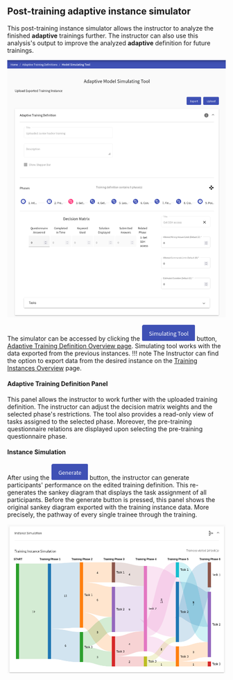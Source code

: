 ## Post-training adaptive instance simulator
This post-training instance simulator allows the instructor to analyze the finished **adaptive** trainings further. The instructor can also use this analysis's output to improve the analyzed **adaptive** definition for future trainings.

<p align="center">
  <img src="../../../../img/user-guide-basic/training-agenda/training-definition/instance-simulator/instance-simulator-edit.png">
</p>

The simulator can be accessed by clicking the ![instance-simulator-button](../../../img/buttons/instance-simulator-button.png) button, [Adaptive Training Definition Overview page](../adaptive-training-definition/#adaptive-training-definition-overview). Simulating tool works with the data exported from the previous instances.
!!! note
    The Instructor can find the option to export data from the desired instance on the [Training Instances Overview](../../training-instance/#training-instance-overview) page.

#### Adaptive Training Definition Panel
This panel allows the instructor to work further with the uploaded training definition. The instructor can adjust the decision matrix weights and the selected phase's restrictions. The tool also provides a read-only view of tasks assigned to the selected phase. Moreover, the pre-training questionnaire relations are displayed upon selecting the pre-training questionnaire phase.

#### Instance Simulation
After using the ![instance-simulator-button](../../../img/buttons/generate-button.png) button, the instructor can generate participants' performance on the edited training definition. This re-generates the sankey diagram that displays the task assignment of all participants. Before the generate button is pressed, this panel shows the original sankey diagram exported with the training instance data. More precisely, the pathway of every single trainee through the training.

<p align="center">
  <img src="../../../../img/user-guide-basic/training-agenda/training-definition/instance-simulator/instance-simulator-sankey.png">
</p>